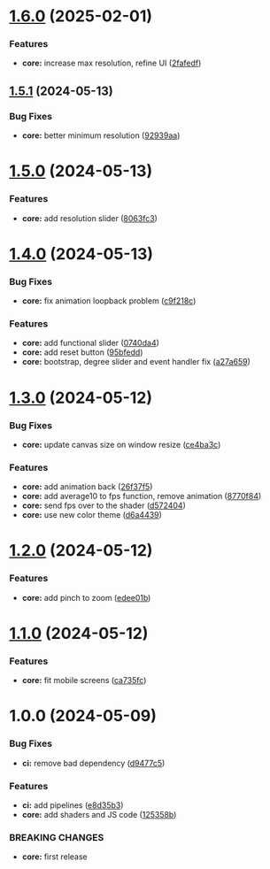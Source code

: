 # [1.6.0](https://github.com/shivanshkc/mandelbrot/compare/v1.5.1...v1.6.0) (2025-02-01)


### Features

* **core:** increase max resolution, refine UI ([2fafedf](https://github.com/shivanshkc/mandelbrot/commit/2fafedfe540d5ace349cfc387ae1561d2b19809c))

## [1.5.1](https://github.com/shivanshkc/mandelbrot/compare/v1.5.0...v1.5.1) (2024-05-13)


### Bug Fixes

* **core:** better minimum resolution ([92939aa](https://github.com/shivanshkc/mandelbrot/commit/92939aae3d6b6fad9be3512dc2ea6cf79d709111))

# [1.5.0](https://github.com/shivanshkc/mandelbrot/compare/v1.4.0...v1.5.0) (2024-05-13)


### Features

* **core:** add resolution slider ([8063fc3](https://github.com/shivanshkc/mandelbrot/commit/8063fc34491a589f33b58e4e369c909b69672380))

# [1.4.0](https://github.com/shivanshkc/mandelbrot/compare/v1.3.0...v1.4.0) (2024-05-13)


### Bug Fixes

* **core:** fix animation loopback problem ([c9f218c](https://github.com/shivanshkc/mandelbrot/commit/c9f218ce85f668e96b650a29267f7b35edb6eb71))


### Features

* **core:** add functional slider ([0740da4](https://github.com/shivanshkc/mandelbrot/commit/0740da47cb7c993197b932edee003a68558874f2))
* **core:** add reset button ([95bfedd](https://github.com/shivanshkc/mandelbrot/commit/95bfedd2d703724a7353a506d026a767d9317ef0))
* **core:** bootstrap, degree slider and event handler fix ([a27a659](https://github.com/shivanshkc/mandelbrot/commit/a27a6597b9ac1bfb2d51024f390397bd781b38a7))

# [1.3.0](https://github.com/shivanshkc/mandelbrot/compare/v1.2.0...v1.3.0) (2024-05-12)


### Bug Fixes

* **core:** update canvas size on window resize ([ce4ba3c](https://github.com/shivanshkc/mandelbrot/commit/ce4ba3c9a09762c2b1db6d15e159f8d4e2db1464))


### Features

* **core:** add animation back ([26f37f5](https://github.com/shivanshkc/mandelbrot/commit/26f37f58204c2d505964d34a7036642593eee3b3))
* **core:** add average10 to fps function, remove animation ([8770f84](https://github.com/shivanshkc/mandelbrot/commit/8770f84a65a7100551ed5d718283d5410d1a1324))
* **core:** send fps over to the shader ([d572404](https://github.com/shivanshkc/mandelbrot/commit/d5724046c5449e43928b62fcf46404f7e7d7f1cb))
* **core:** use new color theme ([d6a4439](https://github.com/shivanshkc/mandelbrot/commit/d6a44394f17c1b242176350e631a1fc327224090))

# [1.2.0](https://github.com/shivanshkc/mandelbrot/compare/v1.1.0...v1.2.0) (2024-05-12)


### Features

* **core:** add pinch to zoom ([edee01b](https://github.com/shivanshkc/mandelbrot/commit/edee01bed97d6f3b7560c44e62ab6f6ea385f303))

# [1.1.0](https://github.com/shivanshkc/mandelbrot/compare/v1.0.0...v1.1.0) (2024-05-12)


### Features

* **core:** fit mobile screens ([ca735fc](https://github.com/shivanshkc/mandelbrot/commit/ca735fc592fe94052fb9830988fff6f5173ebaf1))

# 1.0.0 (2024-05-09)


### Bug Fixes

* **ci:** remove bad dependency ([d9477c5](https://github.com/shivanshkc/mandelbrot/commit/d9477c5a7d6f87f46aef40fb8ffdc658ed463f2e))


### Features

* **ci:** add pipelines ([e8d35b3](https://github.com/shivanshkc/mandelbrot/commit/e8d35b36cbd653c8a4f44353be0be952a5cfac5f))
* **core:** add shaders and JS code ([125358b](https://github.com/shivanshkc/mandelbrot/commit/125358b48b5d8586b2ac6df5cc4cdfaa0f3fb982))


### BREAKING CHANGES

* **core:** first release
